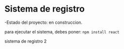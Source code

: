 <h1> Sistema de registro</h1>

-Estado del proyecto: en construccion.

para ejecutar el sistema, debes poner:
```npm install react```


sistema de registro 2
